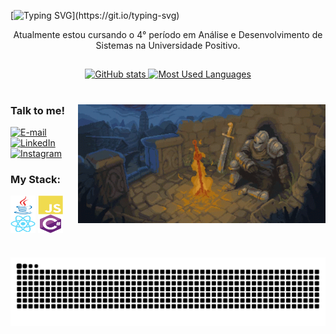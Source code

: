[![Typing SVG](https://readme-typing-svg.herokuapp.com/?color=fff&size=50&center=true&vCenter=true&width=1000&lines=Hi,+I'm+Ricardo;I'm+a+FullStack+Developer;Welcome!)](https://git.io/typing-svg)

<div align="center">
Atualmente estou cursando o 4° período em Análise e Desenvolvimento de Sistemas na Universidade Positivo.
</div>

##

<div align="center">
  <a href="https://github.com/mfrickss">
    <img src="https://github-readme-stats.vercel.app/api?username=mfrickss&hide_title=true&show_icons=true&line_height=25&hide=issues&bg_color=000&title_color=FF00F6&text_color=FFF&border_radius=3&border_color=36123c&icon_color=FF00F6&theme=jolly" alt="GitHub stats">
  </a>
  <a href="https://github.com/mfrickss/github-readme-stats" style="border: none;">
    <img src="https://github-readme-stats.vercel.app/api/top-langs/?username=mfrickss&line_height=10&card_width=290&layout=compact&hide_title=false&count_private=true&langs_count=4&show_icons=true&title_color=FF00F6&hide=html,scss,less&bg_color=000&text_color=8B8B8B&border_radius=3&border_color=561760" alt="Most Used Languages">
  </a>
</div>


#
<img align="right" alt="" height="190px" src="./to-readme/bonfire.gif">

<h3 align="left">Talk to me!</h3>

[![E-mail](https://img.shields.io/badge/-Email-000?style=for-the-badge&logo=microsoft-outlook&logoColor=FF00F6&color:FFF)](mailto:mfricks777@gmail.com)
[![LinkedIn](https://img.shields.io/badge/-LinkedIn-000?style=for-the-badge&logo=linkedin&logoColor=FF00F6&color:FFF)](https://www.linkedin.com/in/mfricks/)
[![Instagram](https://img.shields.io/badge/-Instagram-000?style=for-the-badge&logo=instagram&logoColor=FF00F6&color:FFF)](https://www.instagram.com/mfrickss/)

<h3 align="left">My Stack:</h3>

<div align="left">
   <!--<img align="center" alt="Ricks-Python" height="30" width="40" src="https://raw.githubusercontent.com/devicons/devicon/master/icons/python/python-original.svg">-->
  <img align="center" alt="Ricks-HTML" height="30" width="40" src="https://raw.githubusercontent.com/devicons/devicon/master/icons/java/java-original.svg">
  <img align="center" alt="Ricks-Js" height="30" width="40" src="https://raw.githubusercontent.com/devicons/devicon/master/icons/javascript/javascript-plain.svg">
  <img align="center" alt="Ricks-React" height="30" width="40" src="https://raw.githubusercontent.com/devicons/devicon/master/icons/react/react-original.svg">
  <img align="center" alt="Ricks-csharp" height="30" width="40" src="https://raw.githubusercontent.com/devicons/devicon/master/icons/csharp/csharp-original.svg">
  <!--<img align="center" alt="Ricks-sql" height="30" width="40" src="https://raw.githubusercontent.com/devicons/devicon/master/icons/mysql/mysql-original.svg">-->
  <!--<img align="center" alt="Ricks-sql" height="30" width="40" src="https://raw.githubusercontent.com/devicons/devicon/master/icons/vuejs/vuejs-original.svg">-->
</div>






#


<div align="center">
<picture align="center">
  <source media="(prefers-color-scheme: dark)" srcset="https://raw.githubusercontent.com/mfrickss/mfrickss/output/github-contribution-grid-snake-dark.svg">
  <source media="(prefers-color-scheme: light)" srcset="https://raw.githubusercontent.com/mfrickss/mfrickss/output/github-contribution-grid-snake-dark.svg">
  <img align="center" alt="github contribution grid snake animation" src="https://raw.githubusercontent.com/mfrickss/mfrickss/output/github-contribution-grid-snake.svg">
</picture>
</div>



##
  

 <!--
<div> 
  <a href="https://instagram.com/mfrickss" target="_blank"><img src="https://img.shields.io/badge/-Instagram-%23333?style=for-the-badge&logo=instagram&logoColor=white" target="_blank"></a>
  <a href = "mailto:ricardocamargodev@gmail.com"><img src="https://img.shields.io/badge/-Gmail-%23333?style=for-the-badge&logo=gmail&logoColor=white" target="_blank"></a>
</div>
-->


















<!--
**mfrickss/mfrickss** is a ✨ _special_ ✨ repository because its `README.md` (this file) appears on your GitHub profile.

Here are some ideas to get you started:

- 🔭 I’m currently working on ...
- 🌱 I’m currently learning ...
- 👯 I’m looking to collaborate on ...
- 🤔 I’m looking for help with ...
- 💬 Ask me about ...
- 📫 How to reach me: ...
- 😄 Pronouns: ...
- ⚡ Fun fact: ...
-->
